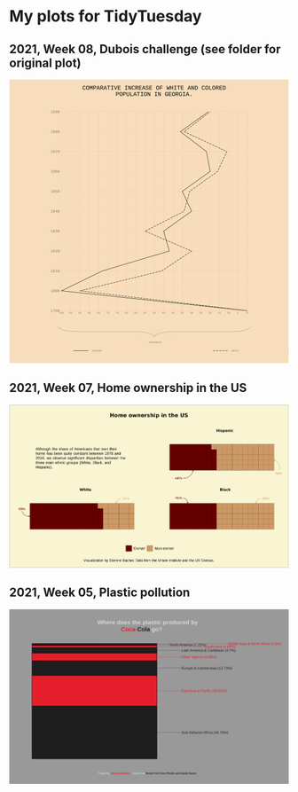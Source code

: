 # My plots for TidyTuesday

## 2021, Week 08, Dubois challenge (see folder for original plot)

![](R/2021-W08-Dubois-challenge/dubois-challenge-georgia.png)

## 2021, Week 07, Home ownership in the US

![](R/2021-W07-wealth-income/home-ownership.png)

## 2021, Week 05, Plastic pollution

![](R/2021-W05-plastic-pollution/coca_plastic.png)

